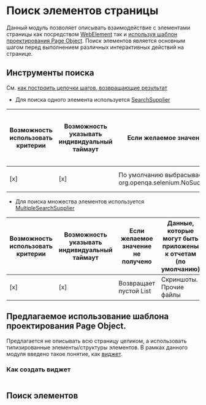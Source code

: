 # Поиск элементов страницы

Данный модуль позволяет описывать взаимодействие с элементами страницы как посредством [WebElement](https://seleniumhq.github.io/selenium/docs/api/java/org/openqa/selenium/WebElement.html) так и [используя шаблон проектирования Page Object](https://www.seleniumhq.org/docs/06_test_design_considerations.jsp#page-object-design-pattern).
Поиск элементов является основным шагом перед выполнением различных интерактивных действий на странице.

## Инструменты поиска

См. [как построить цепочки шагов, возвращающие результат](/doc/rus/core/Steps.md#Построение-цепочек-шагов,-возвращающих-результат)

- Для поиска одного элемента используется [SearchSupplier](https://tinkoffcreditsystems.github.io/neptune/ru/tinkoff/qa/neptune/selenium/functions/searching/SearchSupplier.html)

| Возможность использовать критерии 	| Возможность указывать индивидуальный таймаут 	| Если желаемое значение не получено                                   	| Данные, которые могут быть  приложены к отчетам (по умолчанию)  	|
|-----------------------------------	|----------------------------------------------	|----------------------------------------------------------------------	|-----------------------------------------------------------------	|
|           [x]                     	|                [x]                           	| По умолчанию выбрасывает  org.openqa.selenium.NoSuchElementException 	| Скриншоты. Прочие файлы                                          	|


- Для поиска множества элементов используется [MultipleSearchSupplier](https://tinkoffcreditsystems.github.io/neptune/ru/tinkoff/qa/neptune/selenium/functions/searching/MultipleSearchSupplier.html)

| Возможность использовать критерии 	| Возможность указывать индивидуальный таймаут 	| Если желаемое значение не получено | Данные, которые могут быть  приложены к отчетам (по умолчанию)  	|
|-----------------------------------	|----------------------------------------------	|------------------------------------|----------------------------------------------------------------- |
|           [x]                     	|                [x]                           	| Возвращает пустой List             | Скриншоты. Прочие файлы                                          |

## Предлагаемое использование шаблона проектирования Page Object.

Предлагается не описывать всю страницу целиком, а использовать типизированные элементы/структуры элементов. В рамках данного модуля введено такое понятие, как [виджет](https://tinkoffcreditsystems.github.io/neptune/ru/tinkoff/qa/neptune/selenium/api/widget/Widget.html). 

### Как создать виджет 

```java

``` 

## Поиск элементов